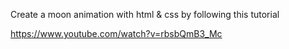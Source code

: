 Create a moon animation with html & css by following this tutorial

https://www.youtube.com/watch?v=rbsbQmB3_Mc